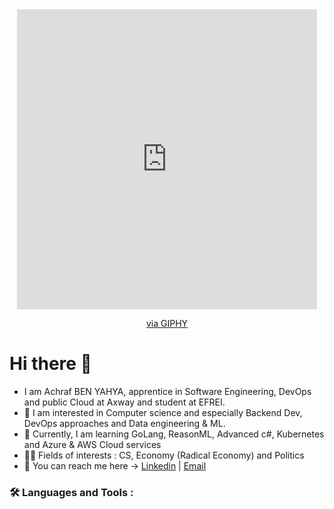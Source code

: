 <div align="center">
  <iframe src="https://giphy.com/embed/FspLvJQlQACXu" width="480" height="480" frameBorder="0" class="giphy-embed" allowFullScreen></iframe><p><a            href="https://giphy.com/gifs/made-by-me-the-it-crowd-FspLvJQlQACXu">via GIPHY</a></p>
</div>

# Hi there 👋

* I am Achraf BEN YAHYA, apprentice in Software Engineering, DevOps and public Cloud at Axway and student at EFREI.
* 👀 I am interested in Computer science and especially Backend Dev, DevOps approaches and Data engineering & ML.
* 📖 Currently, I am learning GoLang, ReasonML, Advanced c#, Kubernetes and Azure & AWS Cloud services
* 🕵️‍♂️ Fields of interests : CS, Economy (Radical Economy) and Politics
* 💼 You can reach me here -> [Linkedin](https://www.linkedin.com/in/achraf-ben-yahya-1397a61a1/) | [Email](www.google.com)


### :hammer_and_wrench: Languages and Tools :


